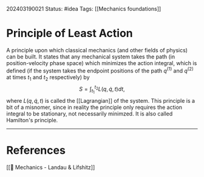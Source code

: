 202403190021
Status: #idea
Tags: [[Mechanics foundations]]

# Principle of Least Action

A principle upon which classical mechanics (and other fields of physics) can be built. It states that any mechanical system takes the path (in position-velocity phase space) which minimizes the action integral, which is defined (if the system takes the endpoint positions of the path $q^{(1)}$ and $q^{(2)}$ at times $t_1$ and $t_2$ respectively) by
$$S = \int_{t_1}^{t_2}L(q,\dot q, t)dt,$$
where $L(q,\dot q, t)$ is called the [[Lagrangian]] of the system. This principle is a bit of a misnomer, since in reality the principle only requires the action integral to be stationary, not necessarily minimzed. It is also called Hamilton's principle.

___
# References
[[📕 Mechanics - Landau & Lifshitz]]
